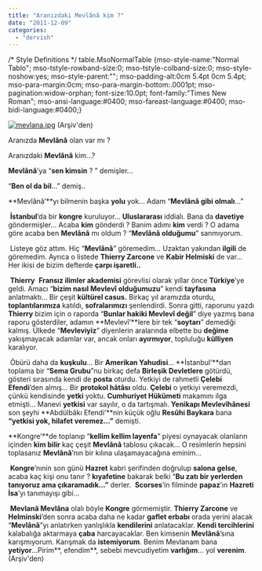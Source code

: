 ```yaml
---
title: "Aranızdaki Mevlânâ kim ?"
date: "2011-12-09"
categories: 
  - "dervish"
---
```


/\* Style Definitions \*/ table.MsoNormalTable {mso-style-name:"Normal Tablo"; mso-tstyle-rowband-size:0; mso-tstyle-colband-size:0; mso-style-noshow:yes; mso-style-parent:""; mso-padding-alt:0cm 5.4pt 0cm 5.4pt; mso-para-margin:0cm; mso-para-margin-bottom:.0001pt; mso-pagination:widow-orphan; font-size:10.0pt; font-family:"Times New Roman"; mso-ansi-language:#0400; mso-fareast-language:#0400; mso-bidi-language:#0400;}

[![mevlana.jpg](/uploads/2011/12/mevlana.jpg)](/uploads/2011/12/mevlana.jpg "mevlana.jpg") (Arşiv'den)

Aranızda **Mevlânâ** olan var mı ?

Aranızdaki **Mevlânâ** kim...?

**Mevlânâ**’ya “**sen kimsin** ? ” demişler...

“**Ben ol da bil**...” demiş..

**Mevlânâ’**yı bilmenin başka **yolu** yok... Adam “**Mevlânâ gibi olmalı**...”

 **İstanbul**’da bir **kongre** kuruluyor... **Uluslararası** iddialı. Bana da **davetiye** göndermişler... Acaba **kim** gönderdi ? Banim adımı **kim** verdi ? O adama göre acaba ben **Mevlânâ** mı oldum ? “**Mevlânâ olduğumu**” sanmıyorum.

 Listeye göz attım. Hiç “**Mevlânâ**” göremedim... Uzaktan yakından **ilgili** de göremedim. Ayrıca o listede **Thierry Zarcone** ve **Kabir Helmiski** de var... Her ikisi de bizim defterde **çarpı işaretli..**

 **Thierry**  **Fransız ilimler akademisi** görevlisi olarak yıllar önce **Türkiye**’ye geldi. Amacı “**bizim nasıl Mevlevî olduğumuzu**” kendi **tayfasına** anlatmaktı... Bir çeşit **kültürel casus.** Birkaç yıl aramızda oturdu, **toplantılarımıza** katıldı, **sofralarımızı** şenlendirdi. Sonra gitti, raporunu yazdı **Thierry** bizim için o raporda “**Bunlar hakiki Mevlevî değil**” diye yazmış bana raporu gösterdiler, adamın **Mevlevî’**lere bir tek “**soytarı**” demediği kalmış. Ülkede “**Mevleviyiz**” diyenlerin aralarında elbette bu **değime** yakışmayacak adamlar var, ancak onları **ayırmıyor**, topluluğu **külliyen** karalıyor.

 Öbürü daha da **kuşkulu**... Bir **Amerikan Yahudisi**... **İstanbul’**dan toplama bir “**Sema Grubu**”nu birkaç defa **Birleşik Devletlere** götürdü, gösteri sırasında kendi de **posta** oturdu. Yetkiyi de rahmetli **Çelebi Efendi**’den almış... Bir **protokol hâtâsı** oldu. **Çelebi** o yetkiyi veremezdi, çünkü kendisinde **yetki** yoktu. **Cumhuriyet Hükümeti** makamını ilga etmişti... Manevi **yetkisi** var sayılır, o da tartışmalı. **Yenikapı Mevlevîhânesi** son şeyhi **Abdülbâkı Efendi’**nin küçük oğlu **Resûhi Baykara** bana **“yetkisi yok, hilafet veremez...”** demişti.      

**Kongre’**de toplanıp “**kellim kellim layenfa**” piyesi oynayacak olanların içinden **kim bilir** kaç çeşit **Mevlânâ** tablosu çıkacak... O resimlerin hepsini toplasanız **Mevlânâ**’nın bir kılına ulaşamayacağına eminim...

 **Kongre**’nınin son günü **Hazret** kabri şerifinden doğrulup **salona gelse**, acaba kaç kişi onu tanır ? **kıyafetine** bakarak belki “**Bu zatı bir yerlerden tanıyoruz ama çıkaramadık...”** derler.  **Scorses**’in filminde **papaz**’ın **Hazreti İsa**’yı tanımayışı gibi...

 **Mevlanâ Mevlâna** olalı böyle **Kongre** görmemiştir. **Thierry Zarcone** ve **Helminski**’den sonra acaba daha ne kadar **gaflet erbabı** orada yerini alacak “**Mevlânâ**”yı anlatırken yanlışlıkla **kendilerini** anlatacaklar. **Kendi tercihlerini** kalabalığa aktarmaya **çaba** harcayacaklar. Ben kimsenin **Mevlânâ**’sına karışmıyorum. Karışmak da **istemiyorum**. Benim Mevlanam bana **yetiyor**...Pirim**, efendim**, sebebi mevcudiyetim **varlığım**... yol **verenim**. (Arşiv'den)
